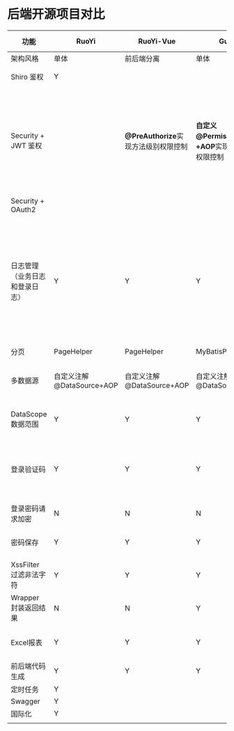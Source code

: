 # 后端开源项目对比

| 功能                           | RuoYi                     | RuoYi-Vue                             | Guns                                              | Pig          | SpringBlade | cloud-platform | 备注                                                         |
| ------------------------------ | ------------------------- | ------------------------------------- | ------------------------------------------------- | ------------ | ----------- | -------------- | ------------------------------------------------------------ |
| 架构风格                       | 单体                      | 前后端分离                            | 单体                                              | 微服务       | 微服务      | 微服务         |                                                              |
| Shiro 鉴权                     | Y                         |                                       |                                                   |              |             |                | 使用@RequiresPermissions注解实现方法级别权限控制             |
| Security + JWT 鉴权            |                           | **@PreAuthorize**实现方法级别权限控制 | **自定义@Permission注解+AOP**实现方法级别权限控制 |              |             |                | 登录时根据用户名、密码和验证码请求令牌，后续请求带上令牌，然后由 JwtAuthorizationTokenFilter (继承 OncePerRequestFilter ) 根据令牌解析后的数据找到相应的 User Details（保存在Redis中），最后构造 UsernamePasswordAuthenticationToken 并保存在 SecurityContextHolder.getContext() 上下文中 |
| Security + OAuth2              |                           |                                       |                                                   | 密码模式登录 |             |                |                                                              |
| 日志管理（业务日志和登录日志） | Y                         | Y                                     | Y                                                 | Y            |             |                | **日志获取**：通过注解和切面实现；**异步记录**：RuoYi通过Spring ThreadPoolTaskExecutor实现；Guns通过JDK ScheduledThreadPoolExecutor实现；Pig通过在切面中发送ApplicationEvent事件，再通过EventListener注解监听和Async注解异步处理<br />Guns在处理编辑操作的业务日志前，会将修改前的记录先保存到全局Bean中，修改后对比两者差异，从而在日志中体现具体修改了哪些数据 |
| 分页                           | PageHelper                | PageHelper                            | MyBatisPlus                                       | MyBatisPlus  |             |                |                                                              |
| 多数据源                       | 自定义注解@DataSource+AOP | 自定义注解@DataSource+AOP             | 自定义注解@DataSource+AOP                         |              |             |                | 在切面中将@DataSource标注的数据源名称保存到DataSourceHolder中，后续根据该名称找到相应的SqlSessionFactory去执行SQL |
| DataScope 数据范围             | Y                         | Y                                     | Y                                                 | Y            |             |                | RuoYi通过注解和切面实现，Guns和Pig通过MyBatis拦截器实现(DataScope作为mapper的入参) |
| 登录验证码                     | Y                         | Y                                     | Y                                                 | Y            |             |                | 通过[Kaptcha](https://code.google.com/archive/p/kaptcha/)创建验证码，并保存到session或Redis中，最后通过response.getOutputStream()将验证码写到前端页面。**如果是分布式环境，建议搭配SpringSession+Redis，将session保存到Redis中** |
| 登录密码请求加密               | N                         | N                                     | N                                                 | Y            |             |                | Pig通过AES对称加密，前端传入加密后的密码，后端解密，避免密码在登录时泄露 |
| 密码保存                       | Y                         | Y                                     | Y                                                 | Y            |             |                | RuoYi和Guns是MD5带盐值加密保存，**Pig是使用SpringSecurity的BCryptPasswordEncoder加密保存** |
| XssFilter 过滤非法字符         | Y                         | Y                                     | Y                                                 | N            |             |                | 通过Filter和正则表达式过滤                                   |
| Wrapper 封装返回结果           | N                         | N                                     | Y                                                 | N            |             |                | 例如：将“1”和“2”这种魔术返回值封装成“男”和“女”。Guns只是简单地用Map封装返回值，个人不推荐用Map处理这种做法 |
| Excel报表                      | Y                         | Y                                     | Y                                                 | N            |             |                | RuoYi在Apache POI基础上封装Excel注解、ExcelUtil实现；**Guns通过[EasyPOI](https://gitee.com/lemur/easypoi)实现** |
| 前后端代码生成                 | Y                         | Y                                     | Y                                                 |              |             |                |                                                              |
| 定时任务                       | Y                         |                                       |                                                   |              |             |                |                                                              |
| Swagger                        | Y                         |                                       |                                                   |              |             |                |                                                              |
| 国际化                         | Y                         |                                       |                                                   |              |             |                |                                                              |
|                                |                           |                                       |                                                   |              |             |                |                                                              |


